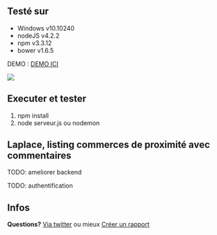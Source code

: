 ## Testé sur ##
- Windows v10.10240
- nodeJS v4.2.2
- npm v3.3.12
- bower v1.6.5

DEMO : <a href="https://sleepy-waters-7506.herokuapp.com/"> DEMO ICI</a>

![](http://ondego.be/divers/laplace.png)

## Executer et tester ##
1. npm install
2. node serveur.js ou nodemon

<h2>Laplace, listing commerces de proximité avec commentaires</h2>
<p>TODO: ameliorer backend</p>
<p>TODO: authentification</p>

## Infos ##
**Questions?** [Via twitter](https://twitter.com/Marcpowo) ou mieux [Créer un rapport](https://github.com/powolnymarcel/siteExpressReparationPC/issues)

